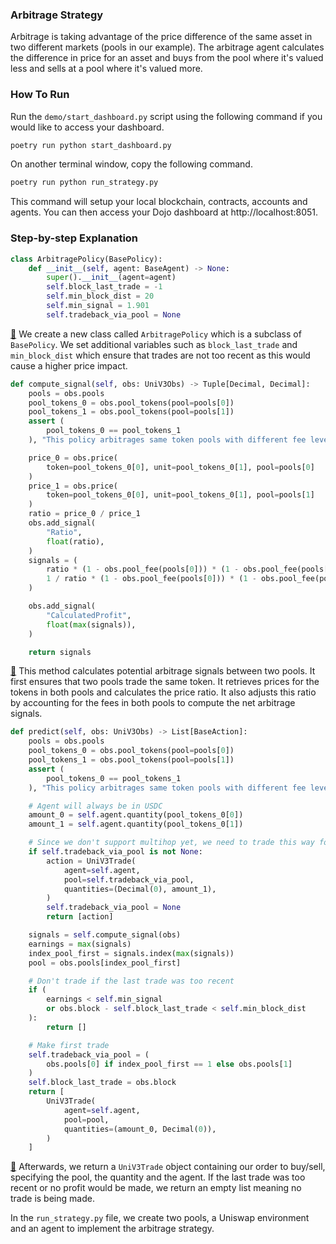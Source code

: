 ### Arbitrage Strategy
Arbitrage is taking advantage of the price difference of the same asset in two different markets (pools in our example). The arbitrage agent calculates the difference in price for an asset and buys from the pool where it's valued less and sells at a pool where it's valued more.

### How To Run
Run the `demo/start_dashboard.py` script using the following command if you would like to access your dashboard.
```bash
poetry run python start_dashboard.py
```

On another terminal window, copy the following command.
```bash 
poetry run python run_strategy.py
```
This command will setup your local blockchain, contracts, accounts and agents. You can then access your Dojo dashboard at http://localhost:8051.

### Step-by-step Explanation
```Python policy.py
class ArbitragePolicy(BasePolicy):
    def __init__(self, agent: BaseAgent) -> None:
        super().__init__(agent=agent)
        self.block_last_trade = -1
        self.min_block_dist = 20
        self.min_signal = 1.901
        self.tradeback_via_pool = None
```
[🔗](https://github.com/CompassLabs/dojo/blob/strategies/demo/strategies/arbitrage/policy.py#L10-L20) We create a new class called `ArbitragePolicy` which is a subclass of `BasePolicy`. We set additional variables such as `block_last_trade` and `min_block_dist` which ensure that trades are not too recent as this would cause a higher price impact.

```Python policy.py
def compute_signal(self, obs: UniV3Obs) -> Tuple[Decimal, Decimal]:
    pools = obs.pools
    pool_tokens_0 = obs.pool_tokens(pool=pools[0])
    pool_tokens_1 = obs.pool_tokens(pool=pools[1])
    assert (
        pool_tokens_0 == pool_tokens_1
    ), "This policy arbitrages same token pools with different fee levels."

    price_0 = obs.price(
        token=pool_tokens_0[0], unit=pool_tokens_0[1], pool=pools[0]
    )
    price_1 = obs.price(
        token=pool_tokens_0[0], unit=pool_tokens_0[1], pool=pools[1]
    )
    ratio = price_0 / price_1
    obs.add_signal(
        "Ratio",
        float(ratio),
    )
    signals = (
        ratio * (1 - obs.pool_fee(pools[0])) * (1 - obs.pool_fee(pools[1])),
        1 / ratio * (1 - obs.pool_fee(pools[0])) * (1 - obs.pool_fee(pools[1])),
    )

    obs.add_signal(
        "CalculatedProfit",
        float(max(signals)),
    )

    return signals
```
[🔗](https://github.com/CompassLabs/dojo/blob/strategies/demo/strategies/arbitrage/policy.py#L26) This method calculates potential arbitrage signals between two pools. It first ensures that two pools trade the same token. It retrieves prices for the tokens in both pools and calculates the price ratio. It also adjusts this ratio by accounting for the fees in both pools to compute the net arbitrage signals.

```Python policy.py
def predict(self, obs: UniV3Obs) -> List[BaseAction]:
    pools = obs.pools
    pool_tokens_0 = obs.pool_tokens(pool=pools[0])
    pool_tokens_1 = obs.pool_tokens(pool=pools[1])
    assert (
        pool_tokens_0 == pool_tokens_1
    ), "This policy arbitrages same token pools with different fee levels."

    # Agent will always be in USDC
    amount_0 = self.agent.quantity(pool_tokens_0[0])
    amount_1 = self.agent.quantity(pool_tokens_0[1])

    # Since we don't support multihop yet, we need to trade this way for now.
    if self.tradeback_via_pool is not None:
        action = UniV3Trade(
            agent=self.agent,
            pool=self.tradeback_via_pool,
            quantities=(Decimal(0), amount_1),
        )
        self.tradeback_via_pool = None
        return [action]

    signals = self.compute_signal(obs)
    earnings = max(signals)
    index_pool_first = signals.index(max(signals))
    pool = obs.pools[index_pool_first]

    # Don't trade if the last trade was too recent
    if (
        earnings < self.min_signal
        or obs.block - self.block_last_trade < self.min_block_dist
    ):
        return []

    # Make first trade
    self.tradeback_via_pool = (
        obs.pools[0] if index_pool_first == 1 else obs.pools[1]
    )
    self.block_last_trade = obs.block
    return [
        UniV3Trade(
            agent=self.agent,
            pool=pool,
            quantities=(amount_0, Decimal(0)),
        )
    ]
```

[🔗](https://github.com/CompassLabs/dojo/blob/strategies/demo/strategies/arbitrage/policy.py#L59) Afterwards, we return a `UniV3Trade` object containing our order to buy/sell, specifying the pool, the quantity and the agent. If the last trade was too recent or no profit would be made, we return an empty list meaning no trade is being made.

In the `run_strategy.py` file, we create two pools, a Uniswap environment and an agent to implement the arbitrage strategy. 
